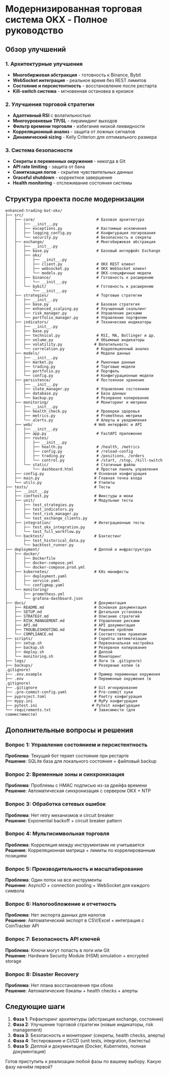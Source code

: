 # Модернизированная торговая система OKX - Полное руководство

## Обзор улучшений

### 1. Архитектурные улучшения
- **Многобиржевая абстракция** - готовность к Binance, Bybit
- **WebSocket интеграция** - реальное время без REST лимитов  
- **Состояние и персистентность** - восстановление после рестарта
- **Kill-switch система** - мгновенная остановка в кризисе

### 2. Улучшения торговой стратегии
- **Адаптивный RSI** с волатильностью
- **Многоуровневые TP/SL** - пирамидинг выходов
- **Фильтр времени торговли** - избегание низкой ликвидности
- **Корреляционный анализ** - защита от ложных сигналов
- **Динамический sizing** - Kelly Criterion для оптимального размера

### 3. Система безопасности
- **Секреты в переменных окружения** - никогда в Git
- **API rate limiting** - защита от бана
- **Санитизация логов** - скрытие чувствительных данных
- **Graceful shutdown** - корректное завершение
- **Health monitoring** - отслеживание состояния системы

## Структура проекта после модернизации

```
enhanced-trading-bot-okx/
├── src/
│   ├── core/                           # Базовая архитектура
│   │   ├── __init__.py
│   │   ├── exceptions.py               # Кастомные исключения
│   │   ├── logging_config.py           # Конфигурация логирования
│   │   └── security.py                 # Безопасность и секреты
│   ├── exchange/                       # Многобиржевая абстракция  
│   │   ├── __init__.py
│   │   ├── base.py                     # Базовый интерфейс Exchange
│   │   ├── okx/
│   │   │   ├── __init__.py
│   │   │   ├── client.py               # OKX REST клиент
│   │   │   ├── websocket.py            # OKX WebSocket клиент
│   │   │   └── models.py               # OKX-специфичные модели
│   │   ├── binance/                    # Готовность к расширению
│   │   │   └── __init__.py
│   │   └── bybit/                      # Готовность к расширению
│   │       └── __init__.py
│   ├── strategies/                     # Торговые стратегии
│   │   ├── __init__.py
│   │   ├── base.py                     # Базовая стратегия
│   │   ├── enhanced_scalping.py        # Улучшенный скальпинг
│   │   ├── risk_manager.py             # Управление рисками
│   │   └── portfolio_manager.py        # Управление портфелем
│   ├── indicators/                     # Технические индикаторы
│   │   ├── __init__.py
│   │   ├── base.py
│   │   ├── technical.py                # RSI, MA, Bollinger и др.
│   │   ├── volume.py                   # Объемные индикаторы
│   │   ├── volatility.py              # Волатильность
│   │   └── correlation.py              # Корреляционный анализ
│   ├── models/                         # Модели данных
│   │   ├── __init__.py
│   │   ├── market.py                   # Рыночные данные
│   │   ├── trading.py                  # Торговые модели
│   │   ├── portfolio.py                # Портфель
│   │   └── config.py                   # Конфигурационные модели
│   ├── persistence/                    # Постоянное хранение
│   │   ├── __init__.py
│   │   ├── state_manager.py            # Управление состоянием
│   │   ├── database.py                 # База данных
│   │   └── backup.py                   # Резервное копирование
│   ├── monitoring/                     # Мониторинг и метрики
│   │   ├── __init__.py
│   │   ├── health_check.py             # Проверки здоровья
│   │   ├── metrics.py                  # Prometheus метрики
│   │   └── alerts.py                   # Алерты и уведомления
│   ├── web/                           # Web интерфейс и API
│   │   ├── __init__.py
│   │   ├── app.py                      # FastAPI приложение
│   │   ├── routes/
│   │   │   ├── __init__.py
│   │   │   ├── health.py               # /health, /metrics
│   │   │   ├── config.py               # /reload-config
│   │   │   ├── trading.py              # /positions, /orders
│   │   │   └── control.py              # /start, /stop, /kill-switch
│   │   └── static/                     # Статичные файлы
│   │       └── dashboard.html          # Простая панель управления
│   ├── config.py                      # Основная конфигурация
│   ├── main.py                        # Главная точка входа
│   └── utils.py                       # Утилиты
├── tests/                             # Тесты
│   ├── __init__.py
│   ├── conftest.py                    # Фикстуры и моки  
│   ├── unit/                          # Модульные тесты
│   │   ├── test_strategies.py
│   │   ├── test_indicators.py
│   │   ├── test_risk_manager.py
│   │   └── test_exchange_clients.py
│   ├── integration/                   # Интеграционные тесты
│   │   ├── test_okx_integration.py
│   │   └── test_full_workflow.py
│   └── backtest/                      # Бэктестинг
│       ├── test_historical_data.py
│       └── backtest_runner.py
├── deployment/                        # Деплой и инфраструктура
│   ├── docker/
│   │   ├── Dockerfile
│   │   ├── docker-compose.yml
│   │   └── docker-compose.prod.yml
│   ├── kubernetes/                    # K8s манифесты
│   │   ├── deployment.yaml
│   │   ├── service.yaml
│   │   └── configmap.yaml
│   └── monitoring/
│       ├── prometheus.yml
│       └── grafana-dashboard.json
├── docs/                              # Документация
│   ├── README.md                      # Основная документация
│   ├── SETUP.md                       # Детальная установка
│   ├── STRATEGY.md                    # Описание стратегий
│   ├── RISK_MANAGEMENT.md             # Управление рисками
│   ├── API.md                         # API документация
│   ├── TROUBLESHOOTING.md             # Решение проблем
│   └── COMPLIANCE.md                  # Соответствие правилам
├── scripts/                           # Скрипты автоматизации
│   ├── setup.sh                       # Первоначальная настройка
│   ├── backup.sh                      # Резервное копирование
│   ├── deploy.sh                      # Деплой
│   └── monitoring.sh                  # Мониторинг
├── logs/                              # Логи (в .gitignore)
├── backups/                           # Резервные копии (в .gitignore)
├── .env.example                       # Пример переменных окружения
├── .env                               # Переменные окружения (в .gitignore)
├── .gitignore                         # Git игнорирование
├── .pre-commit-config.yaml            # Pre-commit хуки
├── pyproject.toml                     # Poetry конфигурация
├── mypy.ini                           # MyPy конфигурация
├── pytest.ini                        # Pytest конфигурация
└── requirements.txt                   # Зависимости (для совместимости)
```

## Дополнительные вопросы и решения

### Вопрос 1: Управление состоянием и персистентность
**Проблема**: Текущий бот теряет состояние при рестарте  
**Решение**: SQLite база для локального состояния + файловый backup

### Вопрос 2: Временные зоны и синхронизация
**Проблема**: Проблемы с HMAC подписью из-за дрейфа времени  
**Решение**: Автоматическая синхронизация с сервером OKX + NTP

### Вопрос 3: Обработка сетевых ошибок
**Проблема**: Нет retry механизмов и circuit breaker  
**Решение**: Exponential backoff + circuit breaker pattern

### Вопрос 4: Мультисимвольная торговля
**Проблема**: Корреляция между инструментами не учитывается  
**Решение**: Корреляционная матрица + лимиты по коррелированным позициям

### Вопрос 5: Производительность и масштабирование
**Проблема**: Один поток на все инструменты  
**Решение**: AsyncIO + connection pooling + WebSocket для каждого символа

### Вопрос 6: Налогообложение и отчетность
**Проблема**: Нет экспорта данных для налогов  
**Решение**: Автоматический экспорт в CSV/Excel + интеграция с CoinTracker API

### Вопрос 7: Безопасность API ключей
**Проблема**: Ключи могут попасть в логи или Git  
**Решение**: Hardware Security Module (HSM) simulation + encrypted storage

### Вопрос 8: Disaster Recovery
**Проблема**: Нет плана восстановления при сбоях  
**Решение**: Автоматические бэкапы + health checks + алерты

## Следующие шаги

1. **Фаза 1**: Рефакторинг архитектуры (абстракция exchange, состояние)
2. **Фаза 2**: Улучшение торговой стратегии (новые индикаторы, risk management)  
3. **Фаза 3**: Безопасность и мониторинг (секреты, health checks, алерты)
4. **Фаза 4**: Тестирование и CI/CD (unit tests, integration, бэктесты)
5. **Фаза 5**: Деплой и документация (Docker, Kubernetes, полная документация)

Готов приступить к реализации любой фазы по вашему выбору. Какую фазу начнём первой?